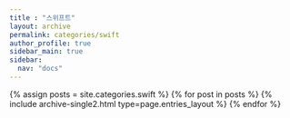```yaml
---
title : "스위프트"
layout: archive
permalink: categories/swift
author_profile: true
sidebar_main: true
sidebar:
  nav: "docs"
---
```

{% assign posts = site.categories.swift %}
{% for post in posts %} {% include archive-single2.html type=page.entries_layout %} {% endfor %}